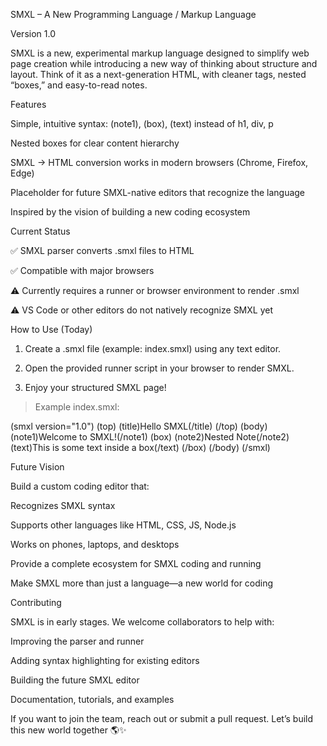 
SMXL – A New Programming Language / Markup Language

Version 1.0

SMXL is a new, experimental markup language designed to simplify web page creation while introducing a new way of thinking about structure and layout. Think of it as a next-generation HTML, with cleaner tags, nested “boxes,” and easy-to-read notes.


Features

Simple, intuitive syntax: (note1), (box), (text) instead of h1, div, p

Nested boxes for clear content hierarchy

SMXL → HTML conversion works in modern browsers (Chrome, Firefox, Edge)

Placeholder for future SMXL-native editors that recognize the language

Inspired by the vision of building a new coding ecosystem


Current Status

✅ SMXL parser converts .smxl files to HTML

✅ Compatible with major browsers

⚠️ Currently requires a runner or browser environment to render .smxl

⚠️ VS Code or other editors do not natively recognize SMXL yet


How to Use (Today)

1. Create a .smxl file (example: index.smxl) using any text editor.


2. Open the provided runner script in your browser to render SMXL.


3. Enjoy your structured SMXL page!



> Example index.smxl:


(smxl version="1.0")
(top)
    (title)Hello SMXL(/title)
(/top)
(body)
    (note1)Welcome to SMXL!(/note1)
    (box)
        (note2)Nested Note(/note2)
        (text)This is some text inside a box(/text)
    (/box)
(/body)
(/smxl)


Future Vision

Build a custom coding editor that:

Recognizes SMXL syntax

Supports other languages like HTML, CSS, JS, Node.js

Works on phones, laptops, and desktops


Provide a complete ecosystem for SMXL coding and running

Make SMXL more than just a language—a new world for coding



Contributing

SMXL is in early stages. We welcome collaborators to help with:

Improving the parser and runner

Adding syntax highlighting for existing editors

Building the future SMXL editor

Documentation, tutorials, and examples


If you want to join the team, reach out or submit a pull request. Let’s build this new world together 🌎✨
